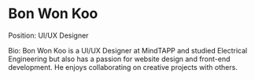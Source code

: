 # Bon Won Koo
Position: UI/UX Designer

Bio:
Bon Won Koo is a UI/UX Designer at MindTAPP and studied Electrical Engineering but also has a passion for website design and front-end development. He enjoys collaborating on creative projects with others.
